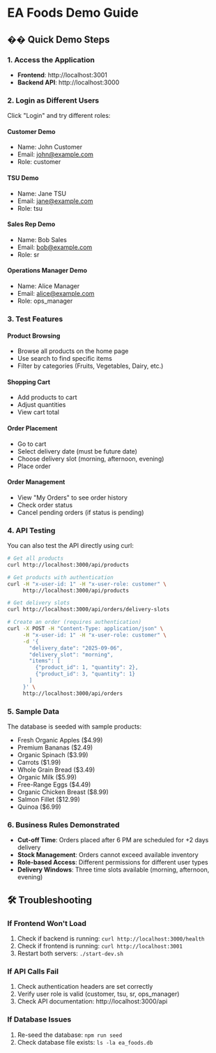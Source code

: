 # EA Foods Demo Guide

## �� Quick Demo Steps

### 1. Access the Application
- **Frontend**: http://localhost:3001
- **Backend API**: http://localhost:3000

### 2. Login as Different Users
Click "Login" and try different roles:

#### Customer Demo
- Name: John Customer
- Email: john@example.com
- Role: customer

#### TSU Demo
- Name: Jane TSU
- Email: jane@example.com
- Role: tsu

#### Sales Rep Demo
- Name: Bob Sales
- Email: bob@example.com
- Role: sr

#### Operations Manager Demo
- Name: Alice Manager
- Email: alice@example.com
- Role: ops_manager

### 3. Test Features

#### Product Browsing
- Browse all products on the home page
- Use search to find specific items
- Filter by categories (Fruits, Vegetables, Dairy, etc.)

#### Shopping Cart
- Add products to cart
- Adjust quantities
- View cart total

#### Order Placement
- Go to cart
- Select delivery date (must be future date)
- Choose delivery slot (morning, afternoon, evening)
- Place order

#### Order Management
- View "My Orders" to see order history
- Check order status
- Cancel pending orders (if status is pending)

### 4. API Testing

You can also test the API directly using curl:

```bash
# Get all products
curl http://localhost:3000/api/products

# Get products with authentication
curl -H "x-user-id: 1" -H "x-user-role: customer" \
     http://localhost:3000/api/products

# Get delivery slots
curl http://localhost:3000/api/orders/delivery-slots

# Create an order (requires authentication)
curl -X POST -H "Content-Type: application/json" \
     -H "x-user-id: 1" -H "x-user-role: customer" \
     -d '{
       "delivery_date": "2025-09-06",
       "delivery_slot": "morning",
       "items": [
         {"product_id": 1, "quantity": 2},
         {"product_id": 3, "quantity": 1}
       ]
     }' \
     http://localhost:3000/api/orders
```

### 5. Sample Data

The database is seeded with sample products:
- Fresh Organic Apples ($4.99)
- Premium Bananas ($2.49)
- Organic Spinach ($3.99)
- Carrots ($1.99)
- Whole Grain Bread ($3.49)
- Organic Milk ($5.99)
- Free-Range Eggs ($4.49)
- Organic Chicken Breast ($8.99)
- Salmon Fillet ($12.99)
- Quinoa ($6.99)

### 6. Business Rules Demonstrated

- **Cut-off Time**: Orders placed after 6 PM are scheduled for +2 days delivery
- **Stock Management**: Orders cannot exceed available inventory
- **Role-based Access**: Different permissions for different user types
- **Delivery Windows**: Three time slots available (morning, afternoon, evening)

## 🛠️ Troubleshooting

### If Frontend Won't Load
1. Check if backend is running: `curl http://localhost:3000/health`
2. Check if frontend is running: `curl http://localhost:3001`
3. Restart both servers: `./start-dev.sh`

### If API Calls Fail
1. Check authentication headers are set correctly
2. Verify user role is valid (customer, tsu, sr, ops_manager)
3. Check API documentation: http://localhost:3000/api

### If Database Issues
1. Re-seed the database: `npm run seed`
2. Check database file exists: `ls -la ea_foods.db`
